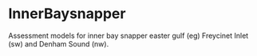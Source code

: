 # InnerBaysnapper
Assessment models for inner bay snapper easter gulf (eg) Freycinet Inlet (sw) and Denham Sound (nw).
